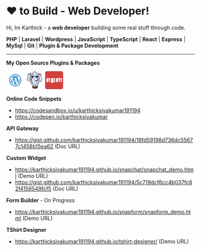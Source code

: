 <!-- icons  -->
[1.1]: https://github.com/karthicksivakumar191194/karthicksivakumar191194/blob/master/assets/icons/wp-48.png (WP)
[2.1]: https://github.com/karthicksivakumar191194/karthicksivakumar191194/blob/master/assets/icons/packagist-48.png (Packagist)
[3.1]: https://github.com/karthicksivakumar191194/karthicksivakumar191194/blob/master/assets/icons/npm-48.png (NPM)

<!-- links to my social media accounts -->

[1]: https://wordpress.org/plugins/recurring-daily-countdown/
[2]: https://packagist.org/packages/larasnap/
[3]: https://www.npmjs.com/~karthicksivakumar

# ❤  to Build - Web Developer!

Hi, Im Karthick - a **web developer**  building some real stuff through code.

**PHP** | **Laravel** | **Wordpress** | **JavaScript** | **TypeScript** | **React** | **Express** | **MySql** | **Git** | **Plugin & Package Development**

------------

**My Open Source Plugins & Packages**

[![WP][1.1]][1]
[![Packagist][2.1]][2]
[![NPM][3.1]][3]

**Online Code Snippets**
- https://codesandbox.io/u/karthicksivakumar191194
- https://codepen.io/karthicksivakumar

**API Gateway**
- https://gist.github.com/karthicksivakumar191194/18fd59198d736dc55677c1458b15ea62 (Doc URL)

**Custom Widget**
- https://karthicksivakumar191194.github.io/snapchat/snapchat_demo.html (Demo URL)
- https://gist.github.com/karthicksivakumar191194/5c719dcf6cc4b037fc62f4156549fcf5 (Doc URL)

**Form Builder** - On Progress
- https://karthicksivakumar191194.github.io/snapform/snapform_demo.html (Demo URL)

**TShirt Designer**
- https://karthicksivakumar191194.github.io/tshirt-designer/ (Demo URL)
